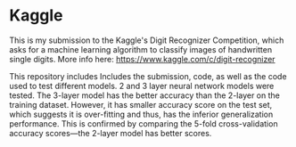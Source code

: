 # Kaggle
This is my submission to the Kaggle's Digit Recognizer Competition, which asks for a machine learning algorithm to classify images of
handwritten single digits. More info here: https://www.kaggle.com/c/digit-recognizer

This repository includes Includes the submission, code, as well as the code used to test different models. 2 and 3 layer neural network models were tested. The 3-layer model has the better accuracy than the 2-layer on the training dataset. However, it has smaller accuracy score on the test set, which suggests it is over-fitting and thus, has the inferior generalization performance. This is confirmed by comparing the 5-fold cross-validation accuracy scores—the 2-layer model has better scores.
